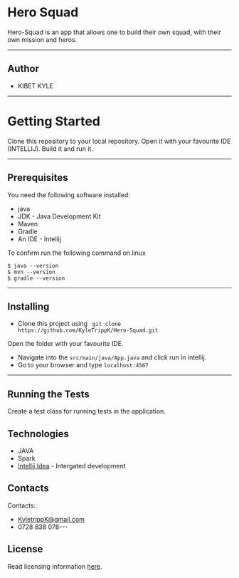 # Hero Squad

 Hero-Squad is an app that allows one to build their own squad, with their own mission and heros.

----
## Author

* KIBET KYLE
----
# Getting Started

Clone this repository to your local repository.
 Open it with your favourite IDE (INTELLIJ).
 Build it and run it.

---
## **Prerequisites**

You need the following software installed:
- java
- JDK - Java Development Kit
- Maven
- Gradle
- An IDE - Intellij


To confirm run the following command on linux
```
$ java --version       
$ mvn --version        
$ gradle --version     
```
---
## Installing
* Clone this project using ``` git clone https://github.com/KyleTrippK/Hero-Squad.git``` 

Open the folder with your favourite IDE.
* Navigate into the ``` src/main/java/App.java ``` and click run in intellij.
* Go to your browser and type ``` localhost:4567 ```
---
## Running the Tests

Create a test class for running tests in the application.
## Technologies

* JAVA
* Spark
* [Intellij Idea](https://www.jetbrains.com/idea/) - Intergated development

## Contacts
Contacts:. 
* KyletrippK@gmail.com
* 0728 838 078---
## License
Read licensing information [here](licence).